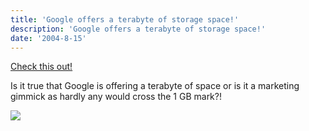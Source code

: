 ```yaml
---
title: 'Google offers a terabyte of storage space!'
description: 'Google offers a terabyte of storage space!'
date: '2004-8-15'
---
```


[Check this out!][0]  
  
Is it true that Google is offering a terabyte of space or is it a marketing gimmick as hardly any would cross the 1 GB mark?!  

![](/images/7854873-109255545790051031?l=shvelmur.blogspot.com)


[0]: http://www.scripting.com/images/archiveScriptingCom/2004/05/18/terabyte.gif